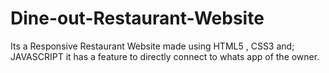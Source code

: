 # Dine-out-Restaurant-Website
Its a Responsive Restaurant Website made using HTML5 , CSS3 and; JAVASCRIPT
it has a feature to directly connect to whats app of the owner.
